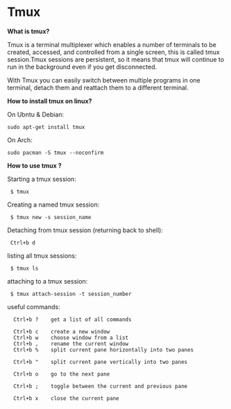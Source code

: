 # Tmux

**What is tmux?**

Tmux is a terminal multiplexer which enables a number of terminals to be created, accessed, and controlled from a single screen, this is called tmux session.Tmux sessions are persistent, so it means that tmux will continue to run in the background even if you get disconnected.

With Tmux you can easily switch between multiple programs in one terminal, detach them and reattach them to a different terminal.

**How to install tmux on linux?**

On Ubntu & Debian:

    sudo apt-get install tmux

On Arch:

    sudo pacman -S tmux --noconfirm

**How to use tmux ?**

   Starting a tmux session:

     $ tmux

   Creating a named tmux session:

     $ tmux new -s session_name

   Detaching from tmux session (returning back to shell):

     Ctrl+b d

   listing all tmux sessions:

     $ tmux ls

   attaching to a tmux session:

     $ tmux attach-session -t session_number

   useful commands:

      Ctrl+b ?    get a list of all commands

      Ctrl+b c    create a new window 
      Ctrl+b w    choose window from a list 
      Ctrl+b ,    rename the current window 
      Ctrl+b %    split current pane horizontally into two panes

      Ctrl+b "    split current pane vertically into two panes

      Ctrl+b o    go to the next pane

      Ctrl+b ;    toggle between the current and previous pane

      Ctrl+b x    close the current pane
